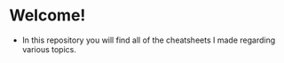 # Welcome!
* In this repository you will find all of the cheatsheets I made regarding various topics.